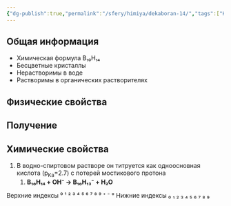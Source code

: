 ```yaml
---
{"dg-publish":true,"permalink":"/sfery/himiya/dekaboran-14/","tags":["Неорганика"]}
---
```


## Общая информация
- Химическая формула B₁₀H₁₄
- Бесцветные кристаллы
- Нерастворимы в воде
- Растворимы в органических растворителях
## Физические свойства
## Получение
## Химические свойства
1. В водно-спиртовом растворе он титруется как одноосновная кислота (p<sub>Ka</sub>=2.7) с потерей мостикового протона
	1. **B₁₀H₁₄ + OH⁻ → B₁₀H₁₃⁻ + H₂O**

Верхние индексы ⁰ ¹ ² ³ ⁴ ⁵ ⁶ ⁷ ⁸ ⁹ ⁺ ⁻ °
Нижние индексы ₀ ₁ ₂ ₃ ₄ ₅ ₆ ₇ ₈ ₉ 